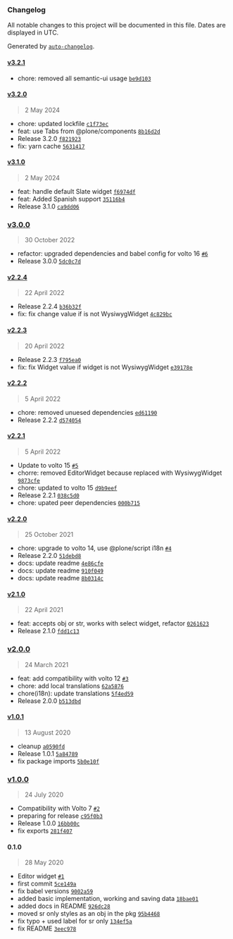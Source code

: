 ### Changelog

All notable changes to this project will be documented in this file. Dates are displayed in UTC.

Generated by [`auto-changelog`](https://github.com/CookPete/auto-changelog).

#### [v3.2.1](https://github.com/collective/volto-multilingual-widget/compare/v3.2.0...v3.2.1)

- chore: removed all semantic-ui usage [`be9d103`](https://github.com/collective/volto-multilingual-widget/commit/be9d103ed5c01fff79bb2245fc1cf7d6fca05fd8)

#### [v3.2.0](https://github.com/collective/volto-multilingual-widget/compare/v3.1.0...v3.2.0)

> 2 May 2024

- chore: updated lockfile [`c1f73ec`](https://github.com/collective/volto-multilingual-widget/commit/c1f73ec0495c2ea1afb9f7de399a3764b90e3d5a)
- feat: use Tabs from @plone/components [`8b16d2d`](https://github.com/collective/volto-multilingual-widget/commit/8b16d2d3ef7e1fac3a39c3f63a6bc96855726af2)
- Release 3.2.0 [`f821923`](https://github.com/collective/volto-multilingual-widget/commit/f821923f72e49ca6bafc69685c58c3f441444820)
- fix: yarn cache [`5631417`](https://github.com/collective/volto-multilingual-widget/commit/56314178cf9080a19b3caef5a926e9b8d805ac6c)

#### [v3.1.0](https://github.com/collective/volto-multilingual-widget/compare/v3.0.0...v3.1.0)

> 2 May 2024

- feat: handle default Slate widget [`f6974df`](https://github.com/collective/volto-multilingual-widget/commit/f6974df7db9acf2f43b8210ea0e5e526d0140d2a)
- feat: Added Spanish support [`35116b4`](https://github.com/collective/volto-multilingual-widget/commit/35116b49f7edea7f5212a3daefe0d0c24ca3bdea)
- Release 3.1.0 [`ca9dd06`](https://github.com/collective/volto-multilingual-widget/commit/ca9dd06e190b7c29f9d75f5e502fd15f95420e2c)

### [v3.0.0](https://github.com/collective/volto-multilingual-widget/compare/v2.2.4...v3.0.0)

> 30 October 2022

- refactor: upgraded dependencies and babel config for volto 16 [`#6`](https://github.com/collective/volto-multilingual-widget/pull/6)
- Release 3.0.0 [`5dc0c7d`](https://github.com/collective/volto-multilingual-widget/commit/5dc0c7dd1e2387fefc1a96e5ad9f33ed190ad4e8)

#### [v2.2.4](https://github.com/collective/volto-multilingual-widget/compare/v2.2.3...v2.2.4)

> 22 April 2022

- Release 2.2.4 [`b36b32f`](https://github.com/collective/volto-multilingual-widget/commit/b36b32fb36060757c7083546a453d09f0139f5a2)
- fix: fix change value if is not WysiwygWidget [`4c829bc`](https://github.com/collective/volto-multilingual-widget/commit/4c829bc8abd05918256a6724164bba3700f3a09d)

#### [v2.2.3](https://github.com/collective/volto-multilingual-widget/compare/v2.2.2...v2.2.3)

> 20 April 2022

- Release 2.2.3 [`f795ea0`](https://github.com/collective/volto-multilingual-widget/commit/f795ea0250db3f13ab5668e696e5fe832d44ccc8)
- fix: fix Widget value if widget is not WysiwygWidget [`e39178e`](https://github.com/collective/volto-multilingual-widget/commit/e39178e349dbcf28d562fcd56217b7d9e5ccd683)

#### [v2.2.2](https://github.com/collective/volto-multilingual-widget/compare/v2.2.1...v2.2.2)

> 5 April 2022

- chore: removed unuesed dependencies [`ed61190`](https://github.com/collective/volto-multilingual-widget/commit/ed6119065ef4c267a4e0e8d12412c410b9c2d46f)
- Release 2.2.2 [`d574054`](https://github.com/collective/volto-multilingual-widget/commit/d574054350aa15c6ef0842b87e77cf988cbb667d)

#### [v2.2.1](https://github.com/collective/volto-multilingual-widget/compare/v2.2.0...v2.2.1)

> 5 April 2022

- Update to volto 15 [`#5`](https://github.com/collective/volto-multilingual-widget/pull/5)
- chorre: removed EditorWidget because replaced with WysiwygWidget [`9873cfe`](https://github.com/collective/volto-multilingual-widget/commit/9873cfe6b1bd8b2ee68e56ea21bef6012e17aa86)
- chore: updated to volto 15 [`d9b9eef`](https://github.com/collective/volto-multilingual-widget/commit/d9b9eeff8daef5273b550a7e9dc89354af069333)
- Release 2.2.1 [`038c5d0`](https://github.com/collective/volto-multilingual-widget/commit/038c5d03696786ddfaf2f83afa10c93452240fec)
- chore: upated peer dependencies [`000b715`](https://github.com/collective/volto-multilingual-widget/commit/000b71555b5226ef16795e93f977e5a1a15b3e47)

#### [v2.2.0](https://github.com/collective/volto-multilingual-widget/compare/v2.1.0...v2.2.0)

> 25 October 2021

- chore: upgrade to volto 14, use @plone/script i18n [`#4`](https://github.com/collective/volto-multilingual-widget/pull/4)
- Release 2.2.0 [`51debd8`](https://github.com/collective/volto-multilingual-widget/commit/51debd8b4c48f7fa5a62fffe42103ae7f97e6ee2)
- docs: update readme [`4e86cfe`](https://github.com/collective/volto-multilingual-widget/commit/4e86cfe038a6149c9a95106451b208015603ccb6)
- docs: update readme [`910f049`](https://github.com/collective/volto-multilingual-widget/commit/910f04932edb54ec971714c1ad31815f42cd7f14)
- docs: update readme [`8b0314c`](https://github.com/collective/volto-multilingual-widget/commit/8b0314c7b81feb7b7075087ed36586d13dec0202)

#### [v2.1.0](https://github.com/collective/volto-multilingual-widget/compare/v2.0.0...v2.1.0)

> 22 April 2021

- feat: accepts obj or str, works with select widget, refactor [`0261623`](https://github.com/collective/volto-multilingual-widget/commit/0261623f647f6af391567a0b558658301a44f970)
- Release 2.1.0 [`fdd1c13`](https://github.com/collective/volto-multilingual-widget/commit/fdd1c13b4afc02bcdea0ddf840863063f8c8b5de)

### [v2.0.0](https://github.com/collective/volto-multilingual-widget/compare/v1.0.1...v2.0.0)

> 24 March 2021

- feat: add compatibility with volto 12 [`#3`](https://github.com/collective/volto-multilingual-widget/pull/3)
- chore: add local translations [`62a5876`](https://github.com/collective/volto-multilingual-widget/commit/62a5876be714b900c0c7c3beafdf26a99bddc51a)
- chore(i18n): update translations [`5f4ed59`](https://github.com/collective/volto-multilingual-widget/commit/5f4ed59fe2282ec486abcb8bcdccfb45d99a5e70)
- Release 2.0.0 [`b513dbd`](https://github.com/collective/volto-multilingual-widget/commit/b513dbd8f16f00b67e6c75efab0d553d433f3f10)

#### [v1.0.1](https://github.com/collective/volto-multilingual-widget/compare/v1.0.0...v1.0.1)

> 13 August 2020

- cleanup [`a0590fd`](https://github.com/collective/volto-multilingual-widget/commit/a0590fd564269a9529609ea3978de11715f4fc03)
- Release 1.0.1 [`5a84789`](https://github.com/collective/volto-multilingual-widget/commit/5a8478902be211419f372d52311d464e89e2f77e)
- fix package imports [`5b0e10f`](https://github.com/collective/volto-multilingual-widget/commit/5b0e10f8f50e62ad22dd9806a9b106ecd2224b72)

### [v1.0.0](https://github.com/collective/volto-multilingual-widget/compare/0.1.0...v1.0.0)

> 24 July 2020

- Compatibility with Volto 7 [`#2`](https://github.com/collective/volto-multilingual-widget/pull/2)
- preparing for release [`c95f0b3`](https://github.com/collective/volto-multilingual-widget/commit/c95f0b38586123eeefa27d2c17c0be7e936637bf)
- Release 1.0.0 [`16bb00c`](https://github.com/collective/volto-multilingual-widget/commit/16bb00cdc4bba8e059fceb512670579232aaaeb8)
- fix exports [`281f407`](https://github.com/collective/volto-multilingual-widget/commit/281f407cff75c6806ff14fb44f2d58b033c6b52f)

#### 0.1.0

> 28 May 2020

- Editor widget [`#1`](https://github.com/collective/volto-multilingual-widget/pull/1)
- first commit [`5ce149a`](https://github.com/collective/volto-multilingual-widget/commit/5ce149a1db23bcbd8bc8498192b8bc6fc99767c7)
- fix babel versions [`9002a59`](https://github.com/collective/volto-multilingual-widget/commit/9002a59845d224c0b29997d4d3f58d0e7b77f07e)
- added basic implementation, working and saving data [`18bae01`](https://github.com/collective/volto-multilingual-widget/commit/18bae010a87bfd52dca070a77b1ac556c0a652e5)
- added docs in README [`926dc28`](https://github.com/collective/volto-multilingual-widget/commit/926dc28435a453fafb1aa5271424f87947e7e6dc)
- moved sr only styles as an obj in the pkg [`95b4468`](https://github.com/collective/volto-multilingual-widget/commit/95b44680b7c1313bc7af186578b42ac972dc715f)
- fix typo + used label for sr only [`134ef5a`](https://github.com/collective/volto-multilingual-widget/commit/134ef5a74f649354a3df9d44d166dfb47596df5c)
- fix README [`3eec978`](https://github.com/collective/volto-multilingual-widget/commit/3eec978e4e0e5f1c610fd1fc434d26d2c46e26c3)
